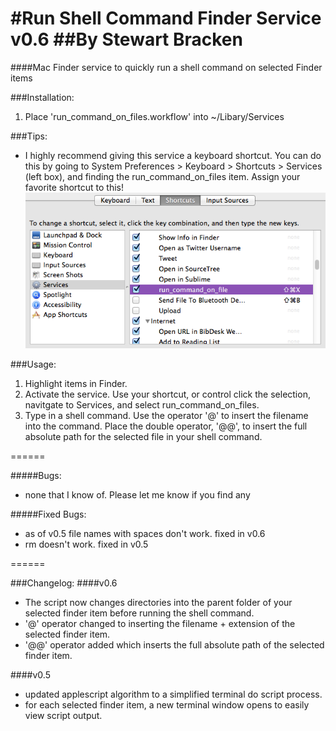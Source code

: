 #Run Shell Command Finder Service v0.6
##By Stewart Bracken
===
####Mac Finder service to quickly run a shell command on selected Finder items

###Installation:
1. Place 'run_command_on_files.workflow' into ~/Libary/Services

###Tips:
* I highly recommend giving this service a keyboard shortcut. You can do this by going to System Preferences > Keyboard > Shortcuts > Services (left box), and finding the run_command_on_files item. Assign your favorite shortcut to this!
![ScreenShot](screenshot.png)


###Usage:
1. Highlight items in Finder.
2. Activate the service. Use your shortcut, or control click the selection, navitgate to Services, and select run_command_on_files.
3. Type in a shell command. Use the operator '@' to insert the filename into the command. Place the double operator, '@@', to insert the full absolute path for the selected file in your shell command.

======


#####Bugs:
* none that I know of. Please let me know if you find any

#####Fixed Bugs:
* as of v0.5 file names with spaces don't work. fixed in v0.6
* rm doesn't work. fixed in v0.5

======

###Changelog:
####v0.6
* The script now changes directories into the parent folder of your selected finder item before running the shell command.
* '@' operator changed to inserting the filename + extension of the selected finder item. 
* '@@' operator added which inserts the full absolute path of the selected finder item.

####v0.5
* updated applescript algorithm to a simplified terminal do script process.
* for each selected finder item, a new terminal window opens to easily view script output.
